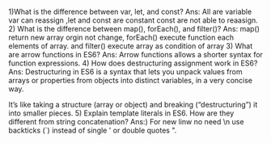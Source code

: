1)What is the difference between var, let, and const?
Ans: All are variable var can reassign ,let and const are constant const are not able to  reaasign.
2) What is the difference between map(), forEach(), and filter()?
Ans: map() return new array orgin not change, forEach()  execute function each elements of array.  and filter() execute array as condition of array
3) What are arrow functions in ES6?
Ans: Arrow functions allows a shorter syntax for function expressions.
4)  How does destructuring assignment work in ES6?
Ans: Destructuring in ES6 is a syntax that lets you unpack values from arrays or properties from objects into distinct variables, in a very concise way.

It’s like taking a structure (array or object) and breaking (“destructuring”) it into smaller pieces.
5) Explain template literals in ES6. How are they different from string concatenation?
Ans:) For new linw no need \n use  backticks (`) instead of single ' or double quotes ".

